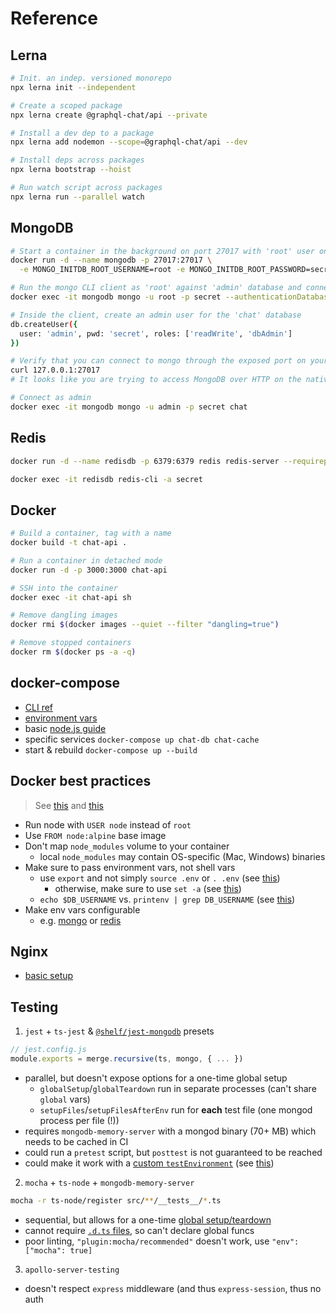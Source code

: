 # Reference

## Lerna

```sh
# Init. an indep. versioned monorepo
npx lerna init --independent

# Create a scoped package
npx lerna create @graphql-chat/api --private

# Install a dev dep to a package
npx lerna add nodemon --scope=@graphql-chat/api --dev

# Install deps across packages
npx lerna bootstrap --hoist

# Run watch script across packages
npx lerna run --parallel watch
```

## MongoDB

```sh
# Start a container in the background on port 27017 with 'root' user on the 'admin' database
docker run -d --name mongodb -p 27017:27017 \
  -e MONGO_INITDB_ROOT_USERNAME=root -e MONGO_INITDB_ROOT_PASSWORD=secret mongo

# Run the mongo CLI client as 'root' against 'admin' database and connect to 'chat'
docker exec -it mongodb mongo -u root -p secret --authenticationDatabase admin chat

# Inside the client, create an admin user for the 'chat' database
db.createUser({
  user: 'admin', pwd: 'secret', roles: ['readWrite', 'dbAdmin']
})

# Verify that you can connect to mongo through the exposed port on your host machine
curl 127.0.0.1:27017
# It looks like you are trying to access MongoDB over HTTP on the native driver port.

# Connect as admin
docker exec -it mongodb mongo -u admin -p secret chat
```

## Redis

```sh
docker run -d --name redisdb -p 6379:6379 redis redis-server --requirepass secret

docker exec -it redisdb redis-cli -a secret
```

## Docker

```sh
# Build a container, tag with a name
docker build -t chat-api .

# Run a container in detached mode
docker run -d -p 3000:3000 chat-api

# SSH into the container
docker exec -it chat-api sh

# Remove dangling images
docker rmi $(docker images --quiet --filter "dangling=true")

# Remove stopped containers
docker rm $(docker ps -a -q)
```

## docker-compose

- [CLI ref](https://docs.docker.com/compose/reference/overview/)
- [environment vars](https://docs.docker.com/compose/environment-variables/)
- basic [node.js guide](https://nodejs.org/en/docs/guides/nodejs-docker-webapp/)
- specific services `docker-compose up chat-db chat-cache`
- start & rebuild `docker-compose up --build`

## Docker best practices

> See [this](https://github.com/nodejs/docker-node/blob/master/docs/BestPractices.md) and [this](https://docs.docker.com/v17.09/engine/userguide/eng-image/dockerfile_best-practices/)

- Run node with `USER node` instead of `root`
- Use `FROM node:alpine` base image
- Don't map `node_modules` volume to your container
  - local `node_modules` may contain OS-specific (Mac, Windows) binaries
- Make sure to pass environment vars, not shell vars
  - use `export` and not simply `source .env` or `. .env` (see [this](https://forums.docker.com/t/docker-compose-not-seeing-environment-variables-on-the-host/11837/3))
    - otherwise, make sure to use `set -a` (see [this](https://stackoverflow.com/a/33186458))
  - `echo $DB_USERNAME` vs. `printenv | grep DB_USERNAME` (see [this](https://github.com/docker/compose/issues/4189#issuecomment-320362242))
- Make env vars configurable
  - e.g. [mongo](https://github.com/docker-library/mongo/issues/257#issuecomment-375747688) or [redis](https://github.com/docker-library/redis/issues/46#issuecomment-363117342)

## Nginx

- [basic setup](https://gist.github.com/soheilhy/8b94347ff8336d971ad0)

## Testing

1. `jest` + `ts-jest` & [`@shelf/jest-mongodb`](https://jestjs.io/docs/en/mongodb) presets

```js
// jest.config.js
module.exports = merge.recursive(ts, mongo, { ... })
```

- parallel, but doesn't expose options for a one-time global setup
  - `globalSetup`/`globalTeardown` run in separate processes (can't share `global` vars)
  - `setupFiles`/`setupFilesAfterEnv` run for **each** test file (one mongod process per file (!))
- requires `mongodb-memory-server` with a mongod binary (70+ MB) which needs to be cached in CI
- could run a `pretest` script, but `posttest` is not guaranteed to be reached
- could make it work with a [custom `testEnvironment`](https://github.com/facebook/jest/issues/3832#issuecomment-375544901) (see [this](https://itnext.io/parallel-testing-a-graphql-server-with-jest-44e206f3e7d2))

2. `mocha` + `ts-node` + `mongodb-memory-server`

```sh
mocha -r ts-node/register src/**/__tests__/*.ts
```

- sequential, but allows for a one-time [global setup/teardown](https://github.com/mochajs/mocha/issues/1460#issuecomment-93862610)
- cannot require [`.d.ts` files](https://github.com/TypeStrong/ts-node/issues/797), so can't declare global funcs
- poor linting, `"plugin:mocha/recommended"` doesn't work, use `"env": ["mocha": true]`

3. `apollo-server-testing`

- doesn't respect `express` middleware (and thus `express-session`, thus no auth
